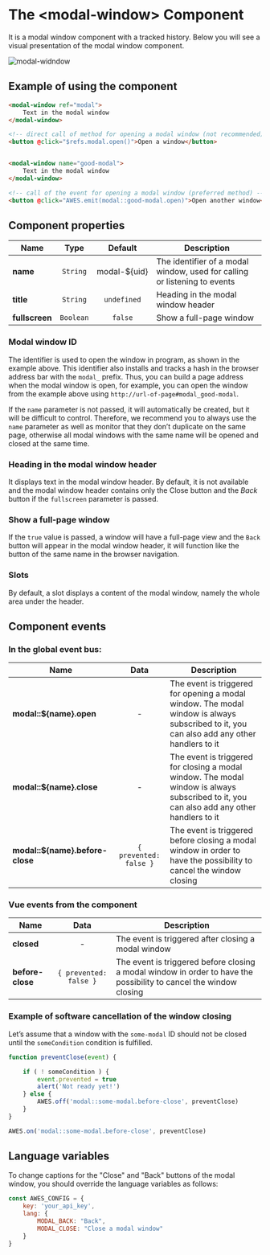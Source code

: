 # The &lt;modal-window&gt; Component

It is a modal window component with a tracked history. Below you will see a visual presentation of the modal window component.

![modal-widndow](https://storage.googleapis.com/static.awes.io/docs/modal.gif)


<h2 id="mw-example">Example of using the component</h2>

```html
<modal-window ref="modal">
    Text in the modal window
</modal-window>

<!-- direct call of method for opening a modal window (not recommended) -->
<button @click="$refs.modal.open()">Open a window</button>


<modal-window name="good-modal">
    Text in the modal window
</modal-window>

<!-- call of the event for opening a modal window (preferred method) -->
<button @click="AWES.emit(modal::good-modal.open)">Open another window</button>
```


<h2 id="mw-options">Component properties</h2>

| Name           | Type      | Default      | Description                       |
|----------------|:---------:|:------------:|-----------------------------------|
| **name**       | `String`  | modal-${uid} | The identifier of a modal window, used for calling or listening to events |
| **title**      | `String`  | `undefined`  | Heading in the modal window header |
| **fullscreen** | `Boolean` | `false`      | Show a full-page window           |

### Modal window ID

The identifier is used to open the window in program, as shown in the example above. This identifier also installs and tracks a hash in the browser address bar with the `modal_` prefix. Thus, you can build a page address when the modal window is open, for example, you can open the window from the example above using `http://url-of-page#modal_good-modal`.

If the `name` parameter is not passed, it will automatically be created, but it will be difficult to control. Therefore, we recommend you to always use the `name` parameter as well as monitor that they don’t duplicate on the same page, otherwise all modal windows with the same name will be opened and closed at the same time.

### Heading in the modal window header

It displays text in the modal window header. By default, it is not available and the modal window header contains only the Close button and the *Back* button if the `fullscreen` parameter is passed.

### Show a full-page window

If the `true` value is passed, a window will have a full-page view and the `Back` button will appear in the modal window header, it will function like the button of the same name in the browser navigation.

### Slots

By default, a slot displays a content of the modal window, namely the whole area under the header.


<h2 id="mw-events">Component events</h2>

### In the global event bus:

| Name                             | Data                   | Description                       |
|----------------------------------|:----------------------:|-----------------------------------|
| **modal::${name}.open**          | -                      | The event is triggered for opening a modal window. The modal window is always subscribed to it, you can also add any other handlers to it |
| **modal::${name}.close**         | -                      | The event is triggered for closing a modal window. The modal window is always subscribed to it, you can also add any other handlers to it |
| **modal::${name}.before-close**  | `{ prevented: false }` | The event is triggered before closing a modal window in order to have the possibility to cancel the window closing |

### Vue events from the component

| Name              | Data                   | Description                                 |
|-------------------|:----------------------:|---------------------------------------------|
| **closed**        | -                      | The event is triggered after closing a modal window |
| **before-close**  | `{ prevented: false }` | The event is triggered before closing a modal window in order to have the possibility to cancel the window closing |

### Example of software cancellation of the window closing

Let’s assume that a window with the `some-modal` ID should not be closed until the `someCondition` condition is fulfilled.

```javascript
function preventClose(event) {

    if ( ! someCondition ) {
        event.prevented = true
        alert('Not ready yet!')
    } else {
        AWES.off('modal::some-modal.before-close', preventClose)
    }
}

AWES.on('modal::some-modal.before-close', preventClose)
```


<h2 name="mw-lang">Language variables</h2>

To change captions for the "Close" and "Back" buttons of the modal window, you should override the language variables as follows:

```javascript
const AWES_CONFIG = {
    key: 'your_api_key',
    lang: {
        MODAL_BACK: "Back",
        MODAL_CLOSE: "Close a modal window"
    }
}
```